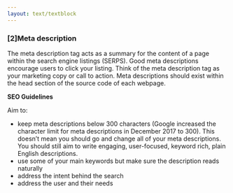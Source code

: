```yaml
---
layout: text/textblock
---
```

### [2]Meta description
The meta description tag acts as a summary for the content of a page within the search engine listings (SERPS). Good meta descriptions encourage users to click your listing. Think of the meta description tag as your marketing copy or call to action.
Meta descriptions should exist within the head section of the source code of each webpage.

**SEO Guidelines**

Aim to:
- keep meta descriptions below 300 characters (Google increased the character limit for meta descriptions in December 2017 to 300). This doesn’t mean you should go and change all of your meta descriptions. You should still aim to write engaging, user-focused, keyword rich, plain English descriptions.
- use some of your main keywords but make sure the description reads naturally
- address the intent behind the search
- address the user and their needs
